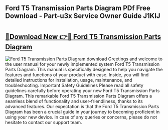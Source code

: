 ## Ford T5 Transmission Parts Diagram PDf Free Download - Part-u3x Service Owner Guide J1KIJ

# <h2><a href="http://dfhlnu.blite.top/?on=Ford+T5+Transmission+Parts+Diagram">🔗Download New 👉🔴 Ford T5 Transmission Parts Diagram</a></h2>

[![Ford T5 Transmission Parts Diagram download](https://i.imgur.com/lujVjoI.png)](http://dfhlnu.blite.top/?on=Ford+T5+Transmission+Parts+Diagram)
Greetings and welcome to the user manual for your newly implemented system Ford T5 Transmission Parts Diagram. This manual is specifically designed to help you navigate the features and functions of your product with ease. Inside, you will find detailed instructions for installation, usage, maintenance, and troubleshooting. Important Safety Guidelines Please read all safety guidelines carefully before operating your new Ford T5 Transmission Parts Diagram. This remarkable Ford T5 Transmission Parts Diagram offers a seamless blend of functionality and user-friendliness, thanks to its advanced features. Our expectation is that the Ford T5 Transmission Parts Diagram has been a crucial guide in your journey to becoming proficient in using your new device. In case of any queries or concerns, please do not hesitate to contact our support team.

